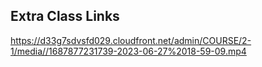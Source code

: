 ## Extra Class Links
https://d33g7sdvsfd029.cloudfront.net/admin/COURSE/2-1/media//1687877231739-2023-06-27%2018-59-09.mp4
